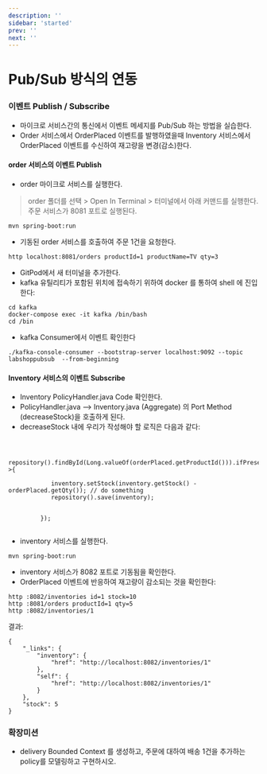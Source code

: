 ```yaml
---
description: ''
sidebar: 'started'
prev: ''
next: ''
---
```


# Pub/Sub 방식의 연동 

### 이벤트 Publish / Subscribe
- 마이크로 서비스간의 통신에서 이벤트 메세지를 Pub/Sub 하는 방법을 실습한다.  
- Order 서비스에서 OrderPlaced 이벤트를 발행하였을때 Inventory 서비스에서 OrderPlaced 이벤트를 수신하여 재고량을 변경(감소)한다.  

#### order 서비스의 이벤트 Publish

- order 마이크로 서비스를 실행한다.
> order 폴더를 선택 > Open In Terminal > 터미널에서 아래 커맨드를 실행한다.
> 주문 서비스가 8081 포트로 실행된다.
```
mvn spring-boot:run
```

- 기동된 order 서비스를 호출하여 주문 1건을 요청한다.
 ```
http localhost:8081/orders productId=1 productName=TV qty=3
```
- GitPod에서 새 터미널을 추가한다.
- kafka 유틸리티가 포함된 위치에 접속하기 위하여 docker 를 통하여 shell 에 진입한다:
```
cd kafka
docker-compose exec -it kafka /bin/bash
cd /bin
```

- kafka Consumer에서 이벤트 확인한다
``` 
./kafka-console-consumer --bootstrap-server localhost:9092 --topic labshoppubsub  --from-beginning
```


#### Inventory 서비스의 이벤트 Subscribe
- Inventory PolicyHandler.java Code 확인한다.
- PolicyHandler.java --> Inventory.java (Aggregate) 의 Port Method (decreaseStock)을 호출하게 된다.
- decreaseStock 내에 우리가 작성해야 할 로직은 다음과 같다:

```
        
               
        repository().findById(Long.valueOf(orderPlaced.getProductId())).ifPresent(inventory->{
            
            inventory.setStock(inventory.getStock() - orderPlaced.getQty()); // do something
            repository().save(inventory);


         });
      
```

- inventory 서비스를 실행한다.
```
mvn spring-boot:run
```
- inventory 서비스가 8082 포트로 기동됨을 확인한다.
- OrderPlaced 이벤트에 반응하여 재고량이 감소되는 것을 확인한다:

```
http :8082/inventories id=1 stock=10
http :8081/orders productId=1 qty=5
http :8082/inventories/1
```
결과:
```
{
    "_links": {
        "inventory": {
            "href": "http://localhost:8082/inventories/1"
        },
        "self": {
            "href": "http://localhost:8082/inventories/1"
        }
    },
    "stock": 5
}
```


### 확장미션
- delivery Bounded Context 를 생성하고, 주문에 대하여 배송 1건을 추가하는 policy를 모델링하고 구현하시오.